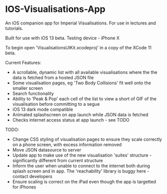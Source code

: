 # IOS-Visualisations-App

An iOS companion app for Imperial Visualisations. For use in lectures and tutorials.

Built for use with iOS 13 beta.
Testing device - iPhone X

To begin open 'VisualisationsUIKit.xcodeproj' in a copy of the XCode 11 beta.

Current Features:
- A scrollable, dynamic list with all available visualisations where the the data is fetched from a hosted JSON file
- Some visualisation pages, eg 'Two Body Collisions' fit well onto the smaller screen
- Search functionality
- Ability to 'Peak & Pop' each cell of the list to view a short of GIF of the visualisation before committing to a segue
- iOS 13 dark mode compatible
- Animated splashscreen on app launch while JSON data is fetched
- Checks internet access status at app launch - see TODO


TODO:
- Change CSS styling of visualisation pages to ensure they scale correctly on a phone screen, with excess information removed
- Move JSON datasource to server
- Update app to make use of the new visualisation 'suites' structure - significantly different from current structure
- Inform the user when unable to connect to the internet both during splash screen and in app. The 'reachability' library is buggy here - contact developers
- Ensure scaling is correct on the iPad even though the app is targetted for iPhones
